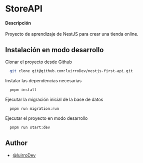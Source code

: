 # StoreAPI

#### Descripción

Proyecto de aprendizaje de NestJS para crear una tienda online.

## Instalación en modo desarrollo

Clonar el proyecto desde Github

```bash
  git clone git@github.com:luirroDev/nestjs-first-api.git
```

Instalar las dependencias necesarias

```bash
  pnpm install
```

Ejecutar la migración inicial de la base de datos

```bash
  pnpm run migration:run
```

Ejecutar el proyecto en modo desarrollo

```bash
  pnpm run start:dev
```

## Author

- [@luirroDev](https://www.github.com/luirroDev)
